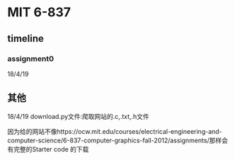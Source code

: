 # MIT 6-837


## timeline
### assignment0
18/4/19




## 其他
18/4/19
download.py文件:爬取网站的.c,.txt,.h文件

因为给的网站不像https://ocw.mit.edu/courses/electrical-engineering-and-computer-science/6-837-computer-graphics-fall-2012/assignments/那样会有完整的Starter code 的下载
